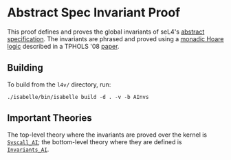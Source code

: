 <!--
     Copyright 2020, Data61, CSIRO (ABN 41 687 119 230)

     SPDX-License-Identifier: CC-BY-SA-4.0
-->

Abstract Spec Invariant Proof
=============================

This proof defines and proves the global invariants of seL4's
[abstract specification](../../spec/abstract/). The invariants are
phrased and proved using a [monadic Hoare logic](../../lib/Monad_WP/NonDetMonad.thy)
described in a TPHOLS '08 [paper][1].

  [1]: https://ts.data61.csiro.au/publications/nictaabstracts/Cock_KS_08.abstract "Secure Microkernels, State Monads and Scalable Refinement"

Building
--------

To build from the `l4v/` directory, run:

    ./isabelle/bin/isabelle build -d . -v -b AInvs

Important Theories
------------------

The top-level theory where the invariants are proved over the kernel is
[`Syscall_AI`](Syscall_AI.thy); the bottom-level theory where they are
defined is [`Invariants_AI`](Invariants_AI.thy).

